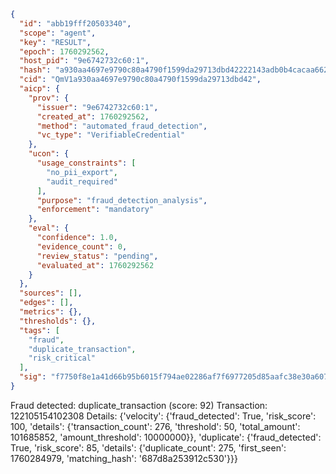 ```json
{
  "id": "abb19fff20503340",
  "scope": "agent",
  "key": "RESULT",
  "epoch": 1760292562,
  "host_pid": "9e6742732c60:1",
  "hash": "a930aa4697e9790c80a4790f1599da29713dbd42222143adb0b4cacaa6629aeb",
  "cid": "QmV1a930aa4697e9790c80a4790f1599da29713dbd42",
  "aicp": {
    "prov": {
      "issuer": "9e6742732c60:1",
      "created_at": 1760292562,
      "method": "automated_fraud_detection",
      "vc_type": "VerifiableCredential"
    },
    "ucon": {
      "usage_constraints": [
        "no_pii_export",
        "audit_required"
      ],
      "purpose": "fraud_detection_analysis",
      "enforcement": "mandatory"
    },
    "eval": {
      "confidence": 1.0,
      "evidence_count": 0,
      "review_status": "pending",
      "evaluated_at": 1760292562
    }
  },
  "sources": [],
  "edges": [],
  "metrics": {},
  "thresholds": {},
  "tags": [
    "fraud",
    "duplicate_transaction",
    "risk_critical"
  ],
  "sig": "f7750f8e1a41d66b95b6015f794ae02286af7f6977205d85aafc38e30a607ab0"
}
```

Fraud detected: duplicate_transaction (score: 92)
Transaction: 122105154102308
Details: {'velocity': {'fraud_detected': True, 'risk_score': 100, 'details': {'transaction_count': 276, 'threshold': 50, 'total_amount': 101685852, 'amount_threshold': 10000000}}, 'duplicate': {'fraud_detected': True, 'risk_score': 85, 'details': {'duplicate_count': 275, 'first_seen': 1760284979, 'matching_hash': '687d8a253912c530'}}}